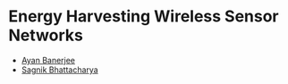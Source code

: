 # Energy Harvesting Wireless Sensor Networks

 * [Ayan Banerjee](https://github.com/1y1n)
 * [Sagnik Bhattacharya](https://github.com/bsagnik)
